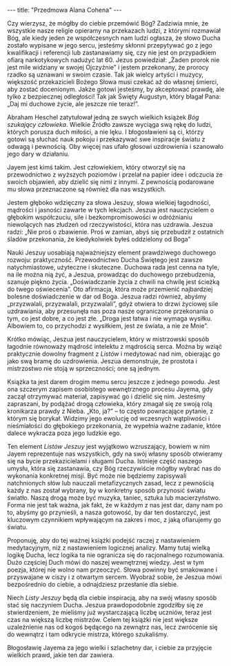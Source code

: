 --- title: "Przedmowa Alana Cohena" ---

Czy wierzysz, że mógłby do ciebie przemówić Bóg? Zadziwia mnie, że
wszystkie nasze religie opieramy na przekazach ludzi, z którymi
rozmawiał Bóg, ale kiedy jeden ze współczesnych nam ludzi ogłasza, że
słowo Ducha zostało wypisane w jego sercu, jesteśmy skłonni przepytywać
go z jego kwalifikacji i referencji lub zastanawiamy się, czy nie jest
on przypadkiem ofiarą narkotykowych nadużyć lat 60. Jezus powiedział:
„Żaden prorok nie jest mile widziany w swojej Ojczyźnie” i jestem
przekonany, że prorocy rzadko są uznawani w swoim czasie. Tak jak wielcy
artyści i muzycy, większość przekazicieli Bożego Słowa musi czekać aż do
własnej śmierci, aby zostać docenionym. Jakże gotowi jesteśmy, by
akceptować prawdę, ale tylko z bezpiecznej odległości! Tak jak Święty
Augustyn, który błagał Pana: „Daj mi duchowe życie, ale jeszcze nie
teraz!”.

Abraham Heschel zatytułował jedną ze swych wielkich książek *Bóg
szukający człowieka*. Wielkie Źródło zawsze wyciąga swą rękę do ludzi,
których porusza duch miłości, a nie lęku. I błogosławieni są ci, którzy
gotowi są słuchać nauk pokoju i przekazywać swe inspiracje światu z
odwagą i pewnością. Oby więcej nas ufało głosowi uzdrowienia i szanowało
jego dary w działaniu.

Jayem jest kimś takim. Jest człowiekiem, który otworzył się na
przewodnictwo z wyższych poziomów i przelał na papier idee i odczucia ze
swoich objawień, aby dzielić się nimi z innymi. Z pewnością podarowane
mu słowa przeznaczone są również dla nas wszystkich.

Jestem głęboko wdzięczny za słowa Jeszuy, słowa wielkiej łagodności,
mądrości i jasności zawarte w tych lekcjach. Jeszua jest nauczycielem o
głębokim współczuciu, sile i bezkompromisowości w odróżnianiu
niewolących nas złudzeń od rzeczywistości, która nas uzdrawia. Jeszua
radzi: „Nie proś o zbawienie. Proś w zamian, abyś się przebudził z
ostatnich śladów przekonania, że kiedykolwiek byłeś oddzielony od Boga”

Nauki Jeszuy uosabiają najważniejszy element prawdziwego duchowego
rozwoju: praktyczność. Przewodnictwo Ducha Świętego jest zawsze
natychmiastowe, użyteczne i skuteczne. Duchowa rada jest cenna na tyle,
na ile można nią żyć, a Jeszua, prowadząc do duchowego przebudzenia,
szanuje piękno życia. „Doświadczanie życia z chwili na chwilę jest
ścieżką do twego oświecenia”. Oto afirmacja, która może przemienić
najbardziej bolesne doświadczenie w dar od Boga. Jeszua radzi również,
abyśmy „przyzwalali, przyzwalali, przyzwalali”, gdyż otwiera to drzwi
życiowej sile uzdrawiania, aby przesunęła nas poza nasze ograniczone
przekonania o tym, co jest dobre, a co jest złe. „Droga jest łatwa i nie
wymaga wysiłku. Albowiem to, co przychodzi z wysiłkiem, jest ze świata,
a nie ze Mnie”.

Krótko mówiąc, Jeszua jest nauczycielem, który w mistrzowski sposób
łagodnie równoważy mądrość intelektu z mądrością serca. Można by wziąć
praktycznie dowolny fragment z *Listów* i medytować nad nim, obierając
go jako swą bramę do uzdrowienia. Jeszua demonstruje, że prostota i
mistrzostwo nie stoją w sprzeczności; one są jednym.

Książka ta jest darem drogim memu sercu jeszcze z jednego powodu. Jest
ona szczerym zapisem osobistego wewnętrznego procesu Jayema, gdy zaczął
otrzymywać materiał, zapisywać go i dzielić się nim. Jesteśmy
zapraszani, by podążać drogą człowieka, który zmagał się ze swoją rolą
kronikarza prawdy z Nieba. „Kto, ja?” – to często powracające pytanie, z
którym się borykał. Widzimy jego ewolucję od wczesnych wątpliwości i
nieśmiałości do głębokiego przekonania, że wypełnia ważne zadanie, które
dalece wykracza poza jego ludzkie ego.

Ten element *Listów Jeszuy* jest wyjątkowo wzruszający, bowiem w nim
Jayem reprezentuje nas wszystkich, gdy na swój własny sposób otwieramy
się na bycie przekazicielami i sługami Ducha. Istnieje część naszego
umysłu, która się zastanawia, czy Bóg rzeczywiście mógłby wybrać nas do
wykonania konkretnej misji. Być może nie będziemy zapisywali
natchnionych słów lub nauczali metafizycznych zasad, lecz z pewnością
każdy z nas został wybrany, by w konkretny sposób przynosić światu
światło. Naszą drogą może być muzyka, taniec, sztuka lub macierzyństwo.
Forma nie jest tak ważna, jak fakt, że w każdym z nas jest dar, dany nam
po to, abyśmy go przynieśli, a nasza gotowość, by dar ten dostarczyć,
jest kluczowym czynnikiem wpływającym na zakres i moc, z jaką ofiarujemy
go światu.

Proponuję, aby do tej ważnej książki podejść raczej z nastawieniem
medytacyjnym, niż z nastawieniem logicznej analizy. Mamy tutaj wielką
logikę Ducha, lecz logika ta nie ogranicza się do racjonalnego
rozumowania. Dużo częściej Duch mówi do naszej wewnętrznej wiedzy. Jest
w tym poezja, której nie wolno nam przeoczyć. Słowa powinny być
smakowane i przyswajane w ciszy i z otwartym sercem. Wyobraź sobie, że
Jeszua mówi bezpośrednio do ciebie, a odnajdziesz przesłanie dla siebie.

Niech *Listy Jeszuy* będą dla ciebie inspiracją, aby na swój własny
sposób stać się naczyniem Ducha. Jeszua prawdopodobnie zgodziłby się ze
stwierdzeniem, że mieliśmy już wystarczającą liczbę uczniów, teraz jest
czas na większą liczbę mistrzów. Celem tej książki nie jest większe
uzależnienie nas od kogoś będącego na zewnątrz nas, lecz zwrócenie się
do wewnątrz i tam odkrycie mistrza, którego szukaliśmy.

Błogosławię Jayema za jego wielki i szlachetny dar, i ciebie za
przyjęcie wielkich prawd, jakie ten dar zawiera.

